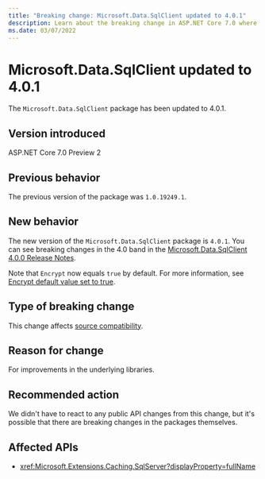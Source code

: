 ```yaml
---
title: "Breaking change: Microsoft.Data.SqlClient updated to 4.0.1"
description: Learn about the breaking change in ASP.NET Core 7.0 where Microsoft.Data.SqlClient has been updated to 4.0.1.
ms.date: 03/07/2022
---
```


# Microsoft.Data.SqlClient updated to 4.0.1

The `Microsoft.Data.SqlClient` package has been updated to 4.0.1.

## Version introduced

ASP.NET Core 7.0 Preview 2

## Previous behavior

The previous version of the package was `1.0.19249.1`.

## New behavior

The new version of the `Microsoft.Data.SqlClient` package is `4.0.1`. You can see breaking changes in the 4.0 band in the [Microsoft.Data.SqlClient 4.0.0 Release Notes](https://github.com/dotnet/SqlClient/blob/main/release-notes/4.0/4.0.0.md#breaking-changes).

Note that `Encrypt` now equals `true` by default. For more information, see [Encrypt default value set to true](https://github.com/dotnet/SqlClient/blob/main/release-notes/4.0/4.0.0.md#encrypt-default-value-set-to-true).

## Type of breaking change

This change affects [source compatibility](../../categories.md#source-compatibility).

## Reason for change

For improvements in the underlying libraries.

## Recommended action

We didn't have to react to any public API changes from this change, but it's possible that there are breaking changes in the packages themselves.

## Affected APIs

* <xref:Microsoft.Extensions.Caching.SqlServer?displayProperty=fullName>
